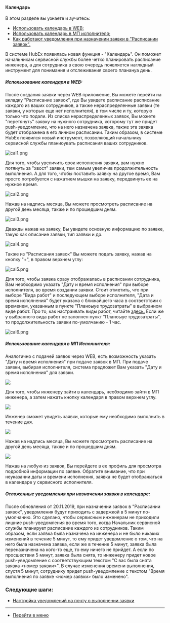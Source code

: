 #### Календарь
В этом разделе вы узнаете и аучитесь:
<html>
  <meta charset="utf-8">
  <title>Быстрый переход внутри документа</title>
 <ul>
       <li><a href="#calweb">Использовать календарь в WEB;</a></li>
       <li><a href="#calmob">Использовать календарь в МП исполнителя;</a></li>
       <li><a href="#pushdelay">Как работают уведомления при назначении заявки в "Расписании заявок".</a></li>
 </ul>
</html>

В системе HubEx появилась новая функция - "Календарь". Он поможет начальникам сервисной службы более четко планировать расписание инженера, а для сотрудника в свою очередь появляется наглядный инструмент для понимания и отслеживания своего планануа день.

<h5 id="calweb">Использование календаря в WEB: </h5>

После создания заявки через WEB приложение, Вы можете перейти на вкладку "Расписание заявок", где Вы увидете расписание расписание каждого из ваших сотрудников, а также нераспределенные заявки (те заявки, у которых еще нет исполнителя), в том числе и ту, которую только что подали. Из списка нераспределенных заявок, Вы можете "перетянуть" заявку на нужного сотрудника, которому тут же придет push-уведомление, что на него назначена заявка, также эта заявка будет отображена в его личном расписании. Таким образом, в системе HubEx появился новый инструмент, позволяющий начальнику сервисной службы планиоувать расписания ваших сотрудников.

![cal1.png](/attachments/images/FAQ/USER/Calendar/cal1.png)

Для того, чтобы увеличить срок исполнения заявки, вам нужно потянуть за "хвост" заявки, тем самым увеличив продолжительность выполнения. А для того, чтобы поставить заявку на другое время, Вам просто потребуется с нажатием мышки на заявку, передвинуть ее на нужное время.

![cal2.png](/attachments/images/FAQ/USER/Calendar/cal2.png)

Нажав на надпись месяца, Вы можете просмотреть расписание на другой день месяца, также и по прошедшим дням.

![cal3.png](/attachments/images/FAQ/USER/Calendar/cal3.png)

Дважды нажав на заявку, Вы увидете основную информацию по заявке, такую как описание заявки, тип заявки и др.

![cal4.png](/attachments/images/FAQ/USER/Calendar/cal4.png)

Также из "Расписания заявок" Вы можете подать заявку, нажав на кнопку "+", в правом верхнем углу:

![cal5.png](/attachments/images/FAQ/USER/Calendar/cal5.png)

Для того, чтобы заявка сразу отображалась в расписании сотрудника, Вам необходимо указать "Дату и время исполнения" при выборе исполнителя, во время создании заявки. Стоит отметить, что при выборе "Вида работ" и последующем выборе исполнителя, "Дата и время исполнения" будет указана с ближайшего часа в соответствии с временем, указанным в пункте "Планоыуе трудозатраты" в выбранном виде работ. Про то, как настраивать виды работ, читайте [здесь.](https://wiki.hubex.ru/docs/FAQ/RU/admin/WorkType.html) Если же у выбранного вида работ не заполнен пункт "Планоыуе трудозатраты", то продолжительность заявки по-умолчанию - 1 час.

![cal6.png](/attachments/images/FAQ/USER/Calendar/cal6.png)

<h5 id="calmob">Использование календаря в МП Исполнителя: </h5>

Аналогично с подачей заявок через WEB, есть возможность указать "Дату и время исполнения" при подаче заявок в МП. При подаче заявки, выбирая исполнителя, система предложет Вам указать "Дату и время исполнения" для заявки.

<div>
  <img  style="margin: 0 auto; display: block; max-width: 100%;" src="/attachments/images/FAQ/USER/Calendar/cal7.jpg" />
</div>

Для того, чтобы инженеру зайти в календарь, необходимо зайти в МП инженера, а затем нажать кнопку календаря в правом верхнем углу.

<div>
  <img  style="margin: 0 auto; display: block; max-width: 100%;" src="/attachments/images/FAQ/USER/Calendar/cal8.jpg" />
</div>

Инженер сможет увидеть заявки, которые ему необходимо выполнить в течение дня.

<div>
  <img  style="margin: 0 auto; display: block; max-width: 100%;" src="/attachments/images/FAQ/USER/Calendar/cal9.png" />
</div>

Нажав на надпись месяца, Вы можете просмотреть расписание на другой день месяца, также и по прошедшим дням.

<div>
  <img  style="margin: 0 auto; display: block; max-width: 100%;" src="/attachments/images/FAQ/USER/Calendar/cal10.jpg" />
</div>

Нажав на любую из заявок, Вы перейдете в ее профиль для просмотра подробной информации по заявке.
Обратите внимание, что при неуказании даты и времени исполнения, заявка не будет отображаться в календаре у сервисного исполнителя.

<h5 id="pushdelay">Отложенные уведомления при назначении заявки в календаре: </h5>
После обновления от 20.11.2019, при назначении заявок в "Расписании заявок", уведомления будут приходить с задержкой в 5 минут по-умолчанию. Это сделано, чтобы сервисным инженерам не приходили лишние push-уведомления во время того, когда Начальник сервисной службы планирует расписание каждого из сотрудников.
Таким образом, если заявка была назначена на инженера и не было никаких изменений в течение 5 минут, то ему придет уведомление о том, что на него была назначена заявка, если же в течение 5 минут, заявка была переназначена на кого-то еще, то ему ничего не прийдет. А если по просшествии 5 минут, заявка была снята, то инженеру придет новое push-уведомление с соответствующим текстом "С вас была снята заявка <номер заявки>". В случае изменения времени выполнения, спустя 5 минут, сотруднику придет push-уведомление с текстом "Время выполнения по заявке <номер заявки> было изменено".


### Следующие шаги:
- [Настройка уведомлений на почту о выполнении заявки](./HowToManageNotifications.md)


___
- [Перейти в меню](http://wiki.hubex.ru)
